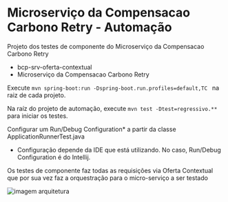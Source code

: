 # Microserviço da Compensacao Carbono Retry - Automação

Projeto dos testes de componente do Microserviço da Compensacao Carbono Retry 


- bcp-srv-oferta-contextual
- Microserviço da Compensacao Carbono Retry

Execute `mvn spring-boot:run -Dspring-boot.run.profiles=default,TC
` na raiz de cada projeto.

Na raíz do projeto de automação, execute `mvn test -Dtest=regressivo.**` para iniciar os testes.

Configurar um Run/Debug Configuration* a partir da classe ApplicationRunnerTest.java

* Configuração depende da IDE que está utilizando. No caso, Run/Debug Configuration é do Intellij.

Os testes de componente faz todas as requisições via Oferta Contextual que por sua vez faz a orquestração para o micro-serviço a ser testado

![imagem arquitetura](./images/arquitetura.png)

